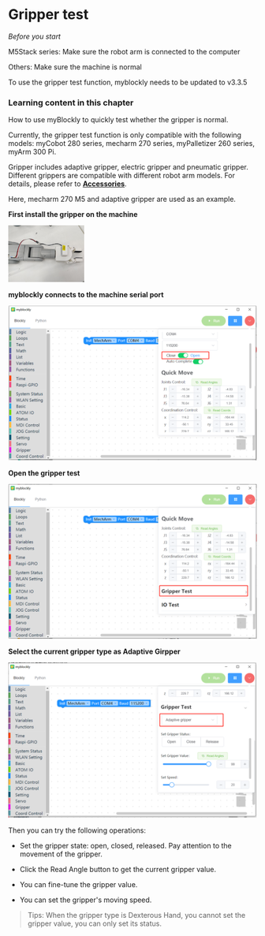 # Gripper test

<i>Before you start</i>

M5Stack series: Make sure the robot arm is connected to the computer 

Others: Make sure the machine is normal

To use the gripper test function, myblockly needs to be updated to v3.3.5

### Learning content in this chapter

How to use myBlockly to quickly test whether the gripper is normal.

Currently, the gripper test function is only compatible with the following models: myCobot 280 series, mecharm 270 series, myPalletizer 260 series, myArm 300 Pi.

Gripper includes adaptive gripper, electric gripper and pneumatic gripper. Different grippers are compatible with different robot arm models. For details, please refer to **[ Accessories](https://docs.elephantrobotics.com/docs/gitbook/2-serialproduct/2.7-accessories/2.7-accessories.html)**.

Here, mecharm 270 M5 and adaptive gripper are used as an example.

**First install the gripper on the machine**

<img src="../../../../resource\3-FunctionsAndApplications\6.developmentGuide\myBlocklyAndUlFlow\jawtest/connect_gripper.jpg" style="zoom: 15%;" />

**myblockly connects to the machine serial port**

<img src="../../../../resource\3-FunctionsAndApplications\6.developmentGuide\myBlocklyAndUlFlow\jawtest//connect1.png" style="zoom: 80%;" />

**Open the gripper test**

<img src="../../../../resource\3-FunctionsAndApplications\6.developmentGuide\myBlocklyAndUlFlow\jawtest/open_girpper_test2.png" style="zoom: 80%;" />

**Select the current gripper type as Adaptive Girpper**

<img src="../../../../resource\3-FunctionsAndApplications\6.developmentGuide\myBlocklyAndUlFlow\jawtest/gripper_type3.png" style="zoom: 80%;" />

Then you can try the following operations:

- Set the gripper state: open, closed, released. Pay attention to the movement of the gripper.

- Click the Read Angle button to get the current gripper value.

- You can fine-tune the gripper value.

- You can set the gripper's moving speed.

> Tips: When the gripper type is Dexterous Hand, you cannot set the gripper value, you can only set its status.